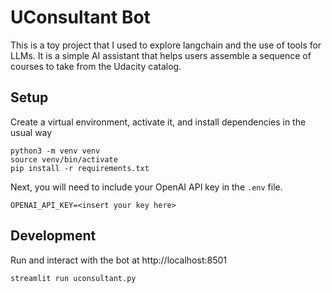 # UConsultant Bot
This is a toy project that I used to explore langchain and the use of tools for LLMs.  It is a simple AI assistant that helps users assemble a sequence of courses to take from the Udacity catalog.

## Setup
Create a virtual environment, activate it, and install dependencies in the usual way
```
python3 -m venv venv
source venv/bin/activate
pip install -r requirements.txt
```

Next, you will need to include your OpenAI API key in the `.env` file.
```
OPENAI_API_KEY=<insert your key here>
```

## Development
Run and interact with the bot at http://localhost:8501
```
streamlit run uconsultant.py
```



